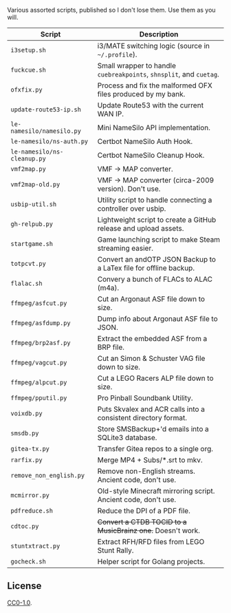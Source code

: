 
Various assorted scripts, published so I don't lose them. Use them as you will.

| Script                      | Description |
| --------------------------- | ----------- |
| `i3setup.sh`                | i3/MATE switching logic (source in `~/.profile`). |
| `fuckcue.sh`                | Small wrapper to handle `cuebreakpoints`, `shnsplit`, and `cuetag`. |
| `ofxfix.py`                 | Process and fix the malformed OFX files produced by my bank. |
| `update-route53-ip.sh`      | Update Route53 with the current WAN IP. |
| `le-namesilo/namesilo.py`   | Mini NameSilo API implementation. |
| `le-namesilo/ns-auth.py`    | Certbot NameSilo Auth Hook. |
| `le-namesilo/ns-cleanup.py` | Certbot NameSilo Cleanup Hook. |
| `vmf2map.py`                | VMF -> MAP converter. |
| `vmf2map-old.py`            | VMF -> MAP converter (circa-2009 version). Don't use. |
| `usbip-util.sh`             | Utility script to handle connecting a controller over usbip. |
| `gh-relpub.py`              | Lightweight script to create a GitHub release and upload assets. |
| `startgame.sh`              | Game launching script to make Steam streaming easier. |
| `totpcvt.py`                | Convert an andOTP JSON Backup to a LaTex file for offline backup. |
| `flalac.sh`                 | Convery a bunch of FLACs to ALAC (m4a). |
| `ffmpeg/asfcut.py`          | Cut an Argonaut ASF file down to size. |
| `ffmpeg/asfdump.py`         | Dump info about Argonaut ASF file to JSON. |
| `ffmpeg/brp2asf.py`         | Extract the embedded ASF from a BRP file. |
| `ffmpeg/vagcut.py`          | Cut an Simon & Schuster VAG file down to size. |
| `ffmpeg/alpcut.py`          | Cut a LEGO Racers ALP file down to size. |
| `ffmpeg/pputil.py`          | Pro Pinball Soundbank Utility. |
| `voixdb.py`                 | Puts Skvalex and ACR calls into a consistent directory format. |
| `smsdb.py`                  | Store SMSBackup+'d emails into a SQLite3 database. |
| `gitea-tx.py`               | Transfer Gitea repos to a single org. |
| `rarfix.py`                 | Merge MP4 + Subs/*.srt to mkv. |
| `remove_non_english.py`     | Remove non-English streams. Ancient code, don't use. |
| `mcmirror.py`               | Old-style Minecraft mirroring script. Ancient code, don't use. |
| `pdfreduce.sh`              | Reduce the DPI of a PDF file. |
| `cdtoc.py`                  | ~~Convert a CTDB TOCID to a MusicBrainz one.~~ Doesn't work. |
| `stuntxtract.py`            | Extract RFH/RFD files from LEGO Stunt Rally. |
| `gocheck.sh`                | Helper script for Golang projects. |

## License

[CC0-1.0](./LICENSE).
